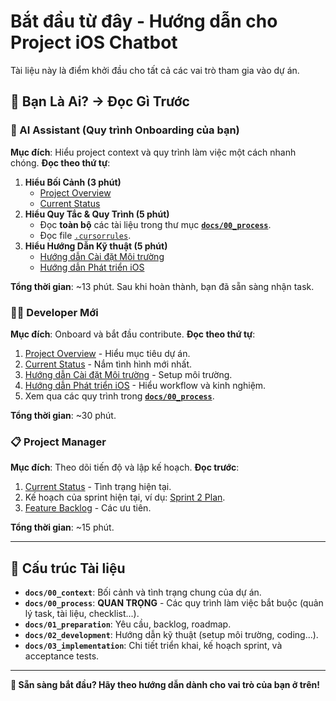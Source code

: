 # Bắt đầu từ đây - Hướng dẫn cho Project iOS Chatbot

Tài liệu này là điểm khởi đầu cho tất cả các vai trò tham gia vào dự án.

## 🎯 **Bạn Là Ai? → Đọc Gì Trước**

### **🤖 AI Assistant (Quy trình Onboarding của bạn)**
**Mục đích**: Hiểu project context và quy trình làm việc một cách nhanh chóng.
**Đọc theo thứ tự**:
1.  **Hiểu Bối Cảnh (3 phút)**
    - [Project Overview](00_context/project_overview.md)
    - [Current Status](00_context/current_status.md)
2.  **Hiểu Quy Tắc & Quy Trình (5 phút)**
    - Đọc **toàn bộ** các tài liệu trong thư mục [**`docs/00_process`**](00_process/).
    - Đọc file [`.cursorrules`](../.cursorrules).
3.  **Hiểu Hướng Dẫn Kỹ thuật (5 phút)**
    - [Hướng dẫn Cài đặt Môi trường](02_development/dev_env_guide.md)
    - [Hướng dẫn Phát triển iOS](02_development/ios_app_development_guide.md)

**Tổng thời gian**: ~13 phút. Sau khi hoàn thành, bạn đã sẵn sàng nhận task.

### **👨‍💻 Developer Mới**
**Mục đích**: Onboard và bắt đầu contribute.
**Đọc theo thứ tự**:
1. [Project Overview](00_context/project_overview.md) - Hiểu mục tiêu dự án.
2. [Current Status](00_context/current_status.md) - Nắm tình hình mới nhất.
3. [Hướng dẫn Cài đặt Môi trường](02_development/dev_env_guide.md) - Setup môi trường.
4. [Hướng dẫn Phát triển iOS](02_development/ios_app_development_guide.md) - Hiểu workflow và kinh nghiệm.
5. Xem qua các quy trình trong [**`docs/00_process`**](00_process/).

**Tổng thời gian**: ~30 phút.

### **📋 Project Manager**
**Mục đích**: Theo dõi tiến độ và lập kế hoạch.
**Đọc trước**:
1. [Current Status](00_context/current_status.md) - Tình trạng hiện tại.
2. Kế hoạch của sprint hiện tại, ví dụ: [Sprint 2 Plan](03_implementation/sprint_planning/sprint_02_plan.md).
3. [Feature Backlog](01_preparation/feature_backlog.md) - Các ưu tiên.

**Tổng thời gian**: ~15 phút.

---

## 📁 **Cấu trúc Tài liệu**

- **`docs/00_context`**: Bối cảnh và tình trạng chung của dự án.
- **`docs/00_process`**: **QUAN TRỌNG** - Các quy trình làm việc bắt buộc (quản lý task, tài liệu, checklist...).
- **`docs/01_preparation`**: Yêu cầu, backlog, roadmap.
- **`docs/02_development`**: Hướng dẫn kỹ thuật (setup môi trường, coding...).
- **`docs/03_implementation`**: Chi tiết triển khai, kế hoạch sprint, và acceptance tests.

---

**🚀 Sẵn sàng bắt đầu? Hãy theo hướng dẫn dành cho vai trò của bạn ở trên!** 